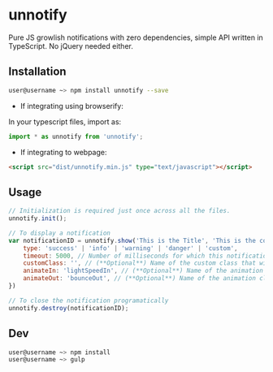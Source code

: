 # unnotify

Pure JS growlish notifications with zero dependencies, simple API written in TypeScript. No jQuery needed either.

## Installation

```bash
user@username ~> npm install unnotify --save
```

- If integrating using browserify:

In your typescript files, import as:

```ts
import * as unnotify from 'unnotify';
```

- If integrating to webpage:

```html
<script src="dist/unnotify.min.js" type="text/javascript"></script>
```

## Usage

```js
// Initialization is required just once across all the files.
unnotify.init();

// To display a notification
var notificationID = unnotify.show('This is the Title', 'This is the content', {
    type: 'success' | 'info' | 'warning' | 'danger' | 'custom',
    timeout: 5000, // Number of milliseconds for which this notification needs to be displayed. If value is 0, then it won't be automatically destroyed.
    customClass: '', // (**Optional**) Name of the custom class that will be used instead of builtin classes. For this to be used, **type** should be set to 'custom'. 
    animateIn: 'lightSpeedIn', // (**Optional**) Name of the animation class (from animate.css) that needs to be used while creating the notification.
    animateOut: 'bounceOut', // (**Optional**) Name of the animation class (from animate.css) that needs to be used while destroying the notification.
})

// To close the notification programatically
unnotify.destroy(notificationID);
```

## Dev

```bash
user@username ~> npm install
user@username ~> gulp
```
